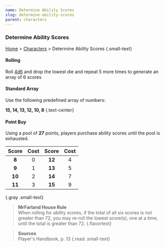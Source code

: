 ```yaml
---
name: Determine Ability Scores
slug: determine-ability-scores
parent: characters
---
```

### Determine Ability Scores
[Home](dm-operations-center) > [Characters](characters) > Determine Ability Scores {.small-text}

#### Rolling
Roll [4d6](/roll/4d6) and drop the lowest die and repeat 5 more times to generate an array of 6 scores

#### Standard Array
Use the following predefined array of numbers: 

**15, 14, 13, 12, 10, 8** {.text-center}

#### Point Buy
Using a pool of **27** points, players purchase ability scores until the pool is exhausted.

| Score   | Cost   | Score   | Cost   |
| :-----: | :----: | :-----: | :----: |
|  **8**  |   0    | **12**  |   4    |
|  **9**  |   1    | **13**  |   5    |
| **10**  |   2    | **14**  |   7    |
| **11**  |   3    | **15**  |   9    |
{.gray .small-text}

> **MrFarland House Rule**<br/>
> When rolling for ability scores, if the total of all six scores is not greater than 72, you may re-roll the lowest score(s), one at a time, until the total is greater than 72.
{.flavortext}

> **Sources** <br/>
> Player's Handbook, p. 13
{.read .small-text}
